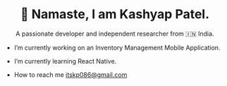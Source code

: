 <h1 align="center">🙏 Namaste, I am Kashyap Patel.</h1>
<p align="center">A passionate developer and independent researcher from 🇮🇳 India.<p>

- I’m currently working on an Inventory Management Mobile Application.

- I’m currently learning React Native.

- How to reach me itskp086@gmail.com